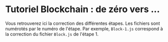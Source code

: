 # Tutoriel Blockchain : de zéro vers ...

Vous retrouverez ici la correction des différentes étapes. Les fichiers sont numérotés par le numéro de l'étape. Par exemple, `Block-1.js` correspond à la correction du fichier `Block.js` de l'étape 1.
